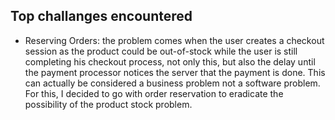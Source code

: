 ## Top challanges encountered

- Reserving Orders: the problem comes when the user creates a checkout session as the product could be out-of-stock while the user is still completing his checkout process, not only this, but also the delay until the payment processor notices the server that the payment is done. This can actually be considered a business problem not a software problem. For this, I decided to go with order reservation to eradicate the possibility of the product stock problem.
